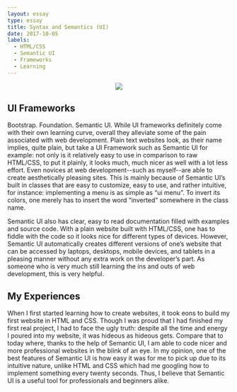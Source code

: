 ```yaml
---
layout: essay
type: essay
title: Syntax and Semantics (UI)
date: 2017-10-05
labels:
  - HTML/CSS
  - Semantic UI
  - Frameworks
  - Learning
---
```


<center><img src="http://meetingsnorthwest.com/wp-content/uploads/2016/03/mind-blown_shortcuts.png"></center>

<h2>UI Frameworks</h2>

Bootstrap. Foundation. Semantic UI. While UI frameworks definitely come with their own learning curve, overall they alleviate some of the pain associated with web development. Plain text websites look, as their name implies, quite plain, but take a UI Framework such as Semantic UI for example: not only is it relatively easy to use in comparison to raw HTML/CSS, to put it plainly, it looks much, much nicer as well with a lot less effort. Even novices at web development--such as myself--are able to create aesthetically pleasing sites. This is mainly because of Semantic UI’s built in classes that are easy to customize, easy to use, and rather intuitive, for instance: implementing a menu is as simple as “ui menu”. To invert its colors, one merely has to insert the word “inverted” somewhere in the class name. 

Semantic UI also has clear, easy to read documentation filled with examples and source code. With a plain website built with HTML/CSS, one has to fiddle with the code so it looks nice for different types of devices. However, Semantic UI automatically creates different versions of one’s website that can be accessed by laptops, desktops, mobile devices, and tablets in a pleasing manner without any extra work on the developer’s part. As someone who is very much still learning the ins and outs of web development, this is very helpful.

<h2>My Experiences</h2>

When I first started learning how to create websites, it took eons to build my first website in HTML and CSS. Though I was proud that I had finished my first real project, I had to face the ugly truth: despite all the time and energy I poured into my website, it was hideous as hideous gets. Compare that to today where, thanks to the help of Semantic UI, I am able to code nicer and more professional websites in the blink of an eye. In my opinion, one of the best features of Semantic UI is how easy it was for me to pick up due to its intuitive nature, unlike HTML and CSS which had me googling how to implement something every twenty seconds. Thus, I believe that Semantic UI is a useful tool for professionals and beginners alike.

